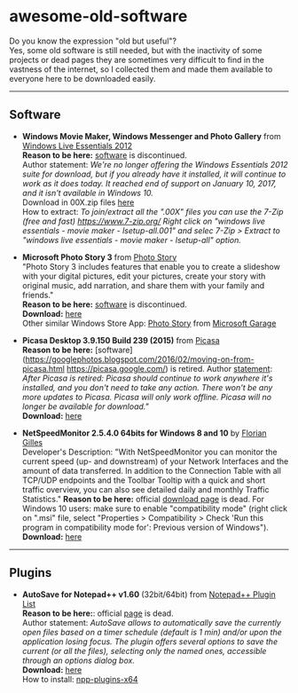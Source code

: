 # awesome-old-software
Do you know the expression "old but useful"?  
Yes, some old software is still needed, but with the inactivity of some projects or dead pages they are sometimes very difficult to find in the vastness of the internet, so I collected them and made them available to everyone here to be downloaded easily.

---
## Software
- **Windows Movie Maker, Windows Messenger and Photo Gallery** from [Windows Live Essentials 2012](https://support.microsoft.com/en-us/windows/windows-essentials-2707b879-5004-4349-c4a4-e5900945f2a9)  
**Reason to be here:** [software](https://support.microsoft.com/en-us/windows/windows-essentials-2707b879-5004-4349-c4a4-e5900945f2a9) is discontinued.  
Author statement: *We're no longer offering the Windows Essentials 2012 suite for download, but if you already have it installed, it will continue to work as it does today. It reached end of support on January 10, 2017, and it isn't available in Windows 10.*  
Download in 00X.zip files [here](https://github.com/vrravalos/awesome-old-software/tree/main/WindowsLiveEssentials-ZipToJoin)  
How to extract: *To join/extract all the ".00X" files you can use the 7-Zip (free and fast) https://www.7-zip.org/
Right click on "windows live essentials - movie maker - lsetup-all.001" and selec 7-Zip > Extract to "windows live essentials - movie maker - lsetup-all" option.*

- **Microsoft Photo Story 3** from [Photo Story](https://en.wikipedia.org/wiki/Photo_Story)  
"Photo Story 3 includes features that enable you to create a slideshow with your digital pictures, edit your pictures, create your story with original music, add narration, and share them with your family and friends."  
**Reason to be here:** [software](https://en.wikipedia.org/wiki/Photo_Story) is discontinued.  
**Download:** [here](https://github.com/vrravalos/awesome-old-software/blob/main/download/PhotoStory3.msi)  
Other similar Windows Store App: [Photo Story](https://www.microsoft.com/en-us/p/photo-story/9nblggh1z351?activetab=pivot:overviewtab) from [Microsoft Garage](https://www.microsoft.com/en-us/garage/)  


- **Picasa Desktop 3.9.150 Build 239 (2015)** from [Picasa](https://picasa.google.com/)  
**Reason to be here:** [software](https://googlephotos.blogspot.com/2016/02/moving-on-from-picasa.html https://picasa.google.com/) is retired.
Author [statement](https://support.google.com/picasa/answer/6383491?hl=en): *After Picasa is retired: Picasa should continue to work anywhere it's installed, and you don't need to take any action. There won't be any more updates to Picasa. Picasa will only work offline. Picasa will no longer be available for download."*  
**Download:** [here](https://github.com/vrravalos/awesome-old-software/blob/main/download/picasa39-setup.exe)  

- **NetSpeedMonitor 2.5.4.0 64bits for Windows 8 and 10** by [Florian Gilles](http://www.floriangilles.com/)  
Developer's Description: "With NetSpeedMonitor you can monitor the current speed (up- and downstream) of your Network Interfaces and the amount of data transferred. In addition to the Connection Table with all TCP/UDP endpoints and the Toolbar Tooltip with a quick and short traffic overview, you can also see detailed daily and monthly Traffic Statistics."
**Reason to be here:** official [download page](http://www.floriangilles.com/) is dead. 
For Windows 10 users: make sure to enable "compatibility mode" (right click on ".msi" file, select "Properties > Compatibility > Check 'Run this program in compatibility mode for': Previous version of Windows").
**Download:** [here](https://github.com/vrravalos/awesome-old-software/blob/main/download/netspeedmonitor_2_5_4_0_x64_setup.msi)  

---
## Plugins

- **AutoSave for Notepad++ v1.60** (32bit/64bit) from [Notepad++ Plugin List](https://github.com/notepad-plus-plus/nppPluginList)  
**Reason to be here:**: official [page](https://sites.google.com/site/fstellari/nppplugins) is dead.  
Author statement: *AutoSave allows to automatically save the currently open files based on a timer schedule (default is 1 min) and/or upon the application losing focus. The plugin offers several options to save the current (or all the files), selecting only the named ones, accessible through an options dialog box.*  
**Download:** [here](https://github.com/vrravalos/awesome-old-software/blob/main/download/AutoSave_dll_1v60.zip)  
How to install: [npp-plugins-x64](https://github.com/bruderstein/npp-plugins-x64)  
